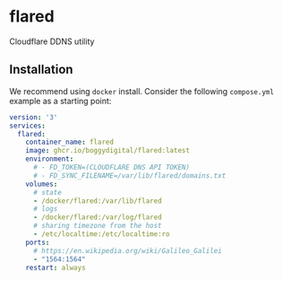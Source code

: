 # flared
Cloudflare DDNS utility

## Installation

We recommend using `docker` install. Consider the following `compose.yml` example as a starting point:

```yaml
version: '3'
services:
  flared:
    container_name: flared
    image: ghcr.io/boggydigital/flared:latest
    environment:
      # - FD_TOKEN=(CLOUDFLARE DNS API TOKEN)
      # - FD_SYNC_FILENAME=/var/lib/flared/domains.txt
    volumes:
      # state
      - /docker/flared:/var/lib/flared
      # logs
      - /docker/flared:/var/log/flared
      # sharing timezone from the host
      - /etc/localtime:/etc/localtime:ro
    ports:
      # https://en.wikipedia.org/wiki/Galileo_Galilei
      - "1564:1564"
    restart: always
```
